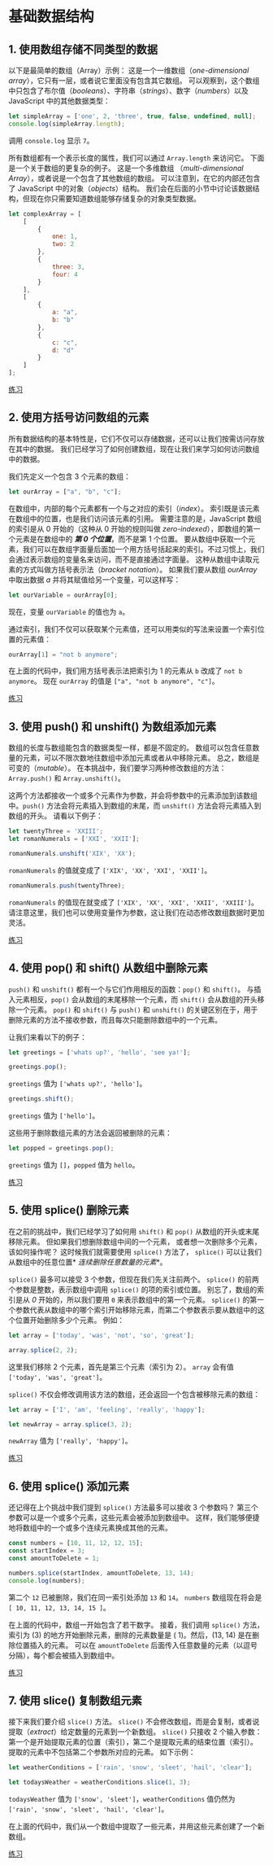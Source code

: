 # 基础数据结构

## 1. 使用数组存储不同类型的数据

以下是最简单的数组（Array）示例： 这是一个一维数组（_one-dimensional array_），它只有一层，或者说它里面没有包含其它数组。
可以观察到，这个数组中只包含了布尔值（_booleans_）、字符串（_strings_）、数字（_numbers_）以及 JavaScript 中的其他数据类型：

```javascript
let simpleArray = ['one', 2, 'three', true, false, undefined, null];
console.log(simpleArray.length);
```

调用 `console.log` 显示 `7`。

所有数组都有一个表示长度的属性，我们可以通过 `Array.length` 来访问它。 下面是一个关于数组的更复杂的例子。
这是一个多维数组 （_multi-dimensional Array_），或者说是一个包含了其他数组的数组。 可以注意到，在它的内部还包含了 JavaScript
中的对象（_objects_）结构。 我们会在后面的小节中讨论该数据结构，但现在你只需要知道数组能够存储复杂的对象类型数据。

```javascript
let complexArray = [
    [
        {
            one: 1,
            two: 2
        },
        {
            three: 3,
            four: 4
        }
    ],
    [
        {
            a: "a",
            b: "b"
        },
        {
            c: "c",
            d: "d"
        }
    ]
];
```

[练习](./mixedTypeArray.js)

## 2. 使用方括号访问数组的元素

所有数据结构的基本特性是，它们不仅可以存储数据，还可以让我们按需访问存放在其中的数据。 我们已经学习了如何创建数组，现在让我们来学习如何访问数组中的数据。

我们先定义一个包含 3 个元素的数组：

```javascript
let ourArray = ["a", "b", "c"];
```

在数组中，内部的每个元素都有一个与之对应的索引（_index_）。 索引既是该元素在数组中的位置，也是我们访问该元素的引用。
需要注意的是，JavaScript 数组的索引是从 0 开始的（这种从 0 开始的规则叫做 _zero-indexed_），即数组的第一个元素是在数组中的
***第 0 个位置***，而不是第 1 个位置。 要从数组中获取一个元素，我们可以在数组字面量后面加一个用方括号括起来的索引。不过习惯上，我们会通过表示数组的变量名来访问，而不是直接通过字面量。
这种从数组中读取元素的方式叫做方括号表示法（_bracket notation_）。 如果我们要从数组 _ourArray_ 中取出数据 _a_
并将其赋值给另一个变量，可以这样写：

```javascript
let ourVariable = ourArray[0];
```

现在，变量 `ourVariable` 的值也为 `a`。

通过索引，我们不仅可以获取某个元素值，还可以用类似的写法来设置一个索引位置的元素值：

```javascript
ourArray[1] = "not b anymore";
```

在上面的代码中，我们用方括号表示法把索引为 1 的元素从 `b` 改成了 `not b anymore`。 现在 `ourArray`
的值是 `["a", "not b anymore", "c"]`。

[练习](./arrayAccess.js)

## 3. 使用 push() 和 unshift() 为数组添加元素

数组的长度与数组能包含的数据类型一样，都是不固定的。 数组可以包含任意数量的元素，可以不限次数地往数组中添加元素或者从中移除元素。
总之，数组是可变的（_mutable_）。 在本挑战中，我们要学习两种修改数组的方法：`Array.push()` 和 `Array.unshift()`。

这两个方法都接收一个或多个元素作为参数，并会将参数中的元素添加到该数组中。`push()`
方法会将元素插入到数组的末尾，而 `unshift()` 方法会将元素插入到数组的开头。 请看以下例子：

```javascript
let twentyThree = 'XXIII';
let romanNumerals = ['XXI', 'XXII'];

romanNumerals.unshift('XIX', 'XX');
```

`romanNumerals` 的值就变成了 `['XIX', 'XX', 'XXI', 'XXII']`。

```javascript
romanNumerals.push(twentyThree);
```

`romanNumerals` 的值现在就变成了 `['XIX', 'XX', 'XXI', 'XXII', 'XXIII']`。 请注意这里，我们也可以使用变量作为参数，这让我们在动态修改数组数据时更加灵活。

[练习](./arrayAddElements.js)

## 4. 使用 pop() 和 shift() 从数组中删除元素

`push()` 和 `unshift()` 都有一个与它们作用相反的函数：`pop()` 和 `shift()`。 与插入元素相反，`pop()`
会从数组的末尾移除一个元素，而 `shift()` 会从数组的开头移除一个元素。 `pop()` 和 `shift()` 与 `push()` 和 `unshift()`
的关键区别在于，用于删除元素的方法不接收参数，而且每次只能删除数组中的一个元素。

让我们来看以下的例子：

```javascript
let greetings = ['whats up?', 'hello', 'see ya!'];

greetings.pop();
```

`greetings` 值为 `['whats up?', 'hello']`。

```javascript
greetings.shift();
```

`greetings` 值为 `['hello']`。

这些用于删除数组元素的方法会返回被删除的元素：

```javascript
let popped = greetings.pop();
```

`greetings` 值为 `[]`，`popped` 值为 `hello`。

[练习](./arrayRemoveElements.js)

## 5. 使用 splice() 删除元素

在之前的挑战中，我们已经学习了如何用 `shift()` 和 `pop()` 从数组的开头或末尾移除元素。 但如果我们想删除数组中间的一个元素，
或者想一次删除多个元素，该如何操作呢？ 这时候我们就需要使用 `splice()` 方法了， `splice()` 可以让我们从数组中的任意位置*
*连续删除任意数量的元素**。

`splice()` 最多可以接受 3 个参数，但现在我们先关注前两个。 `splice()` 的前两个参数是整数，表示数组中调用 `splice()`
的项的索引或位置。 别忘了，数组的索引是从 _0_ 开始的，所以我们要用 `0` 来表示数组中的第一个元素。 `splice()`
的第一个参数代表从数组中的哪个索引开始移除元素，而第二个参数表示要从数组中的这个位置开始删除多少个元素。 例如：

```javascript
let array = ['today', 'was', 'not', 'so', 'great'];

array.splice(2, 2);
```

这里我们移除 2 个元素，首先是第三个元素（索引为 2）。 `array` 会有值 `['today', 'was', 'great']`。

`splice()` 不仅会修改调用该方法的数组，还会返回一个包含被移除元素的数组：

```javascript
let array = ['I', 'am', 'feeling', 'really', 'happy'];

let newArray = array.splice(3, 2);
```

`newArray` 值为 `['really', 'happy']`。

[练习](./arraySplice.js)

## 6. 使用 splice() 添加元素

还记得在上个挑战中我们提到 `splice()` 方法最多可以接收 3 个参数吗？ 第三个参数可以是一个或多个元素，这些元素会被添加到数组中。
这样，我们能够便捷地将数组中的一个或多个连续元素换成其他的元素。

```javascript
const numbers = [10, 11, 12, 12, 15];
const startIndex = 3;
const amountToDelete = 1;

numbers.splice(startIndex, amountToDelete, 13, 14);
console.log(numbers);
```

第二个 `12` 已被删除，我们在同一索引处添加 `13` 和 `14`。 `numbers` 数组现在将会是 `[ 10, 11, 12, 13, 14, 15 ]`。

在上面的代码中，数组一开始包含了若干数字。 接着，我们调用 `splice()` 方法，索引为 (3) 的地方开始删除元素，删除的元素数量是 (
1)。然后，(13, 14) 是在删除位置插入的元素。 可以在 `amountToDelete` 后面传入任意数量的元素（以逗号分隔），每个都会被插入到数组中。

[练习](./arraySpliceAdd.js)

## 7. 使用 slice() 复制数组元素

接下来我们要介绍 `slice()` 方法。 `slice()` 不会修改数组，而是会复制，或者说提取（_extract_）给定数量的元素到一个新数组。
`slice()` 只接收 2 个输入参数：第一个是开始提取元素的位置（索引），第二个是提取元素的结束位置（索引）。 提取的元素中不包括第二个参数所对应的元素。
如下示例：

```javascript
let weatherConditions = ['rain', 'snow', 'sleet', 'hail', 'clear'];

let todaysWeather = weatherConditions.slice(1, 3);
```

`todaysWeather` 值为 `['snow', 'sleet']`，`weatherConditions` 值仍然为 `['rain', 'snow', 'sleet', 'hail', 'clear']`。

在上面的代码中，我们从一个数组中提取了一些元素，并用这些元素创建了一个新数组。

[练习](./arraySliceCopy.js)